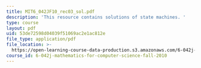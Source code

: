 ```yaml
---
title: MIT6_042JF10_rec03_sol.pdf
description: 'This resource contains solutions of state machines. '
type: course
layout: pdf
uid: 53de72598d04039f51069ac2e1ac812e
file_type: application/pdf
file_location: >-
  https://open-learning-course-data-production.s3.amazonaws.com/6-042j-mathematics-for-computer-science-fall-2010/53de72598d04039f51069ac2e1ac812e_MIT6_042JF10_rec03_sol.pdf
course_id: 6-042j-mathematics-for-computer-science-fall-2010
---
```

